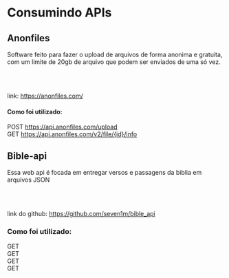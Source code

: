 # Consumindo APIs

## Anonfiles

Software feito para fazer o upload de arquivos de forma anonima e gratuita, com um limite de 20gb de arquivo que podem ser enviados de uma só vez.

<br><br>

link: https://anonfiles.com/

#### Como foi utilizado:

POST https://api.anonfiles.com/upload <br>
GET https://api.anonfiles.com/v2/file/{id}/info <br>

## Bible-api

Essa web api é focada em entregar versos e passagens da biblia em arquivos JSON

<br><br>

link do github: https://github.com/seven1m/bible_api

### Como foi utilizado:

GET <br>
GET <br>
GET <br>
GET <br>
